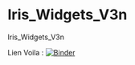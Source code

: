 # Iris_Widgets_V3n
Iris_Widgets_V3n

Lien Voila : [![Binder](https://mybinder.org/badge_logo.svg)](https://mybinder.org/v2/gh/dfialaire/Iris_Widgets_V3n/HEAD?urlpath=%2Fvoila%2Frender%2FIris_V3n.ipynb)
